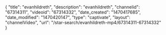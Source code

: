 {
    "title": "evanhildreth",
    "description": "evanhildreth",
    "channelid": "67314311",
    "videoid": "67314332",
    "date_created": "1470417685",
    "date_modified": "1470420147",
    "type": "captivate",
    "layout": "channelVideo",
    "url": "\/star-search\/evanhildreth-mp4\/67314311-67314332"
}